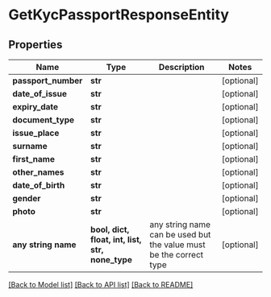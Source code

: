 # GetKycPassportResponseEntity


## Properties
Name | Type | Description | Notes
------------ | ------------- | ------------- | -------------
**passport_number** | **str** |  | [optional] 
**date_of_issue** | **str** |  | [optional] 
**expiry_date** | **str** |  | [optional] 
**document_type** | **str** |  | [optional] 
**issue_place** | **str** |  | [optional] 
**surname** | **str** |  | [optional] 
**first_name** | **str** |  | [optional] 
**other_names** | **str** |  | [optional] 
**date_of_birth** | **str** |  | [optional] 
**gender** | **str** |  | [optional] 
**photo** | **str** |  | [optional] 
**any string name** | **bool, dict, float, int, list, str, none_type** | any string name can be used but the value must be the correct type | [optional]

[[Back to Model list]](../README.md#documentation-for-models) [[Back to API list]](../README.md#documentation-for-api-endpoints) [[Back to README]](../README.md)


